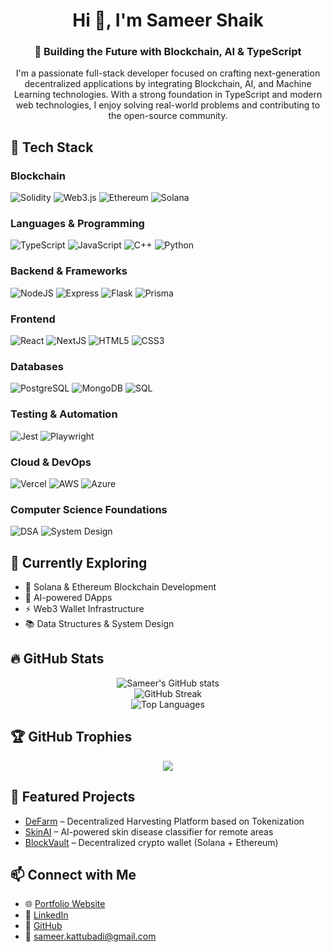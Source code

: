 <h1 align="center">Hi 👋, I'm Sameer Shaik</h1>
<h3 align="center">🚀 Building the Future with Blockchain, AI & TypeScript</h3>

<p align="center">
I'm a passionate full-stack developer focused on crafting next-generation decentralized applications by integrating Blockchain, AI, and Machine Learning technologies. With a strong foundation in TypeScript and modern web technologies, I enjoy solving real-world problems and contributing to the open-source community.
</p>


## 🚀 Tech Stack

### Blockchain
![Solidity](https://img.shields.io/badge/solidity-%23363636.svg?style=for-the-badge&logo=solidity&logoColor=white)
![Web3.js](https://img.shields.io/badge/web3.js-%23F16822.svg?style=for-the-badge&logo=web3.js&logoColor=white)
![Ethereum](https://img.shields.io/badge/ethereum-%233C3C3D.svg?style=for-the-badge&logo=ethereum&logoColor=white)
![Solana](https://img.shields.io/badge/solana-%23000000.svg?style=for-the-badge&logo=solana&logoColor=white)

### Languages & Programming
![TypeScript](https://img.shields.io/badge/typescript-%23007ACC.svg?style=for-the-badge&logo=typescript&logoColor=white) 
![JavaScript](https://img.shields.io/badge/javascript-%23F7DF1E.svg?style=for-the-badge&logo=javascript&logoColor=black)
![C++](https://img.shields.io/badge/c++-%2300599C.svg?style=for-the-badge&logo=c%2B%2B&logoColor=white) 
![Python](https://img.shields.io/badge/python-%233776AB.svg?style=for-the-badge&logo=python&logoColor=white)

### Backend & Frameworks
![NodeJS](https://img.shields.io/badge/node.js-%23339933.svg?style=for-the-badge&logo=node.js&logoColor=white)
![Express](https://img.shields.io/badge/express-%23000000.svg?style=for-the-badge&logo=express&logoColor=white)
![Flask](https://img.shields.io/badge/flask-%23000.svg?style=for-the-badge&logo=flask&logoColor=white)
![Prisma](https://img.shields.io/badge/prisma-%230C344B.svg?style=for-the-badge&logo=prisma&logoColor=white)

### Frontend
![React](https://img.shields.io/badge/react-%2361DAFB.svg?style=for-the-badge&logo=react&logoColor=black) 
![NextJS](https://img.shields.io/badge/next.js-%23000000.svg?style=for-the-badge&logo=next.js&logoColor=white)
![HTML5](https://img.shields.io/badge/html5-%23E34F26.svg?style=for-the-badge&logo=html5&logoColor=white) 
![CSS3](https://img.shields.io/badge/css3-%231572B6.svg?style=for-the-badge&logo=css3&logoColor=white)

### Databases
![PostgreSQL](https://img.shields.io/badge/postgresql-%23316192.svg?style=for-the-badge&logo=postgresql&logoColor=white)
![MongoDB](https://img.shields.io/badge/mongodb-%2347A248.svg?style=for-the-badge&logo=mongodb&logoColor=white)
![SQL](https://img.shields.io/badge/sql-%2300C7B7.svg?style=for-the-badge&logo=sqlite&logoColor=white)


### Testing & Automation
![Jest](https://img.shields.io/badge/jest-%23C21325.svg?style=for-the-badge&logo=jest&logoColor=white)
![Playwright](https://img.shields.io/badge/playwright-%2300B88A.svg?style=for-the-badge&logo=playwright&logoColor=white)

### Cloud & DevOps
![Vercel](https://img.shields.io/badge/vercel-%23000000.svg?style=for-the-badge&logo=vercel&logoColor=white)
![AWS](https://img.shields.io/badge/aws-%23FF9900.svg?style=for-the-badge&logo=amazonaws&logoColor=white)
![Azure](https://img.shields.io/badge/azure-%230072C6.svg?style=for-the-badge&logo=microsoftazure&logoColor=white)

### Computer Science Foundations
![DSA](https://img.shields.io/badge/dsa-%2300ADD8.svg?style=for-the-badge&logo=codeforces&logoColor=white)
![System Design](https://img.shields.io/badge/system%20design-%23FF8800.svg?style=for-the-badge&logo=architect&logoColor=white)



## 🧠 Currently Exploring
- 🔗 Solana & Ethereum Blockchain Development  
- 🤖 AI-powered DApps  
- ⚡ Web3 Wallet Infrastructure  
- 📚 Data Structures & System Design  

## 🔥 GitHub Stats

<p align="center">
  <img src="https://github-readme-stats.vercel.app/api?username=SSameer20&theme=dark&hide_border=true&show_icons=true" alt="Sameer's GitHub stats" />
  <br/>
  <img src="https://github-readme-streak-stats.herokuapp.com/?user=SSameer20&theme=dark&hide_border=true" alt="GitHub Streak"/>
  <br/>
  <img src="https://github-readme-stats.vercel.app/api/top-langs/?username=SSameer20&theme=dark&hide_border=true&layout=compact" alt="Top Languages"/>
</p>

## 🏆 GitHub Trophies

<p align="center">
  <img src="https://github-profile-trophy.vercel.app/?username=SSameer20&theme=radical&no-frame=false&no-bg=true&margin-w=4" />
</p>



## 📌 Featured Projects
- [DeFarm](https://github.com/SSameer20/DeFarm) – Decentralized Harvesting Platform based on Tokenization
- [SkinAI](https://github.com/SSameer20/SkinAI) – AI-powered skin disease classifier for remote areas
- [BlockVault](https://github.com/SSameer20/BlockVault) – Decentralized crypto wallet (Solana + Ethereum)




## 📫 Connect with Me

- 🌐 [Portfolio Website](https://sameer.digital)
- 🔗 [LinkedIn](https://www.linkedin.com/in/20-sameershaik/)
- 🐙 [GitHub](https://github.com/SSameer20)
- 📧 sameer.kattubadi@gmail.com



